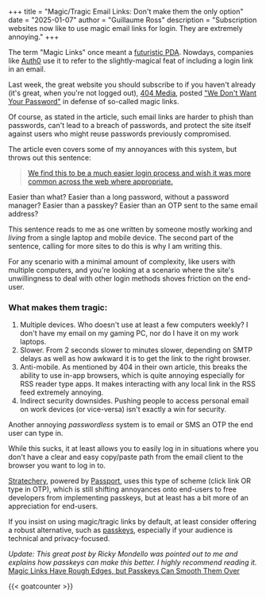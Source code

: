 +++
title = "Magic/Tragic Email Links: Don't make them the only option"
date = "2025-01-07"
author = "Guillaume Ross"
description = "Subscription websites now like to use magic email links for login. They are extremely annoying."
+++

The term "Magic Links" once meant a [futuristic PDA](https://en.wikipedia.org/wiki/Magic_Link). Nowdays, companies like [Auth0](https://auth0.com/docs/authenticate/passwordless/authentication-methods/email-magic-link) use it to refer to the slightly-magical feat of including a login link in an email.

Last week, the great website you should subscribe to if you haven't already (it's great, when you're not logged out), [404 Media](https://www.404media.co/), posted ["We Don't Want Your Password"](https://www.404media.co/we-dont-want-your-password-3/) in defense of so-called magic links. 

Of course, as stated in the article, such email links are harder to phish than passwords, can't lead to a breach of passwords, and protect the site itself against users who might reuse passwords previously compromised.

The article even covers some of my annoyances with this system, but throws out this sentence:

> [We find this to be a much easier login process and wish it was more common across the web where appropriate.](https://www.404media.co/we-dont-want-your-password-3/)

Easier than what? Easier than a long password, without a password manager? Easier than a passkey? Easier than an OTP sent to the same email address? 

This sentence reads to me as one written by someone mostly working and _living_ from a single laptop and mobile device. The second part of the sentence, calling for more sites to do this is why I am writing this.

For any scenario with a minimal amount of complexity, like users with multiple computers, and you're looking at a scenario where the site's unwillingness to deal with other login methods shoves friction on the end-user. 


### What makes them tragic:

1. Multiple devices. Who doesn't use at least a few computers weekly? I don't have my email on my gaming PC, nor do I have it on my work laptops.
1. Slower. From 2 seconds slower to minutes slower, depending on SMTP delays as well as how awkward it is to get the link to the right browser.
1. Anti-mobile. As mentioned by 404 in their own article, this breaks the ability to use in-app browsers, which is quite annoying especially for RSS reader type apps. It makes interacting with any local link in the RSS feed extremely annoying.
1. Indirect security downsides. Pushing people to access personal email on work devices (or vice-versa) isn't exactly a win for security.

Another annoying _passwordless_ system is to email or SMS an OTP the end user can type in. 

While this sucks, it at least allows you to easily log in in situations where you don't have a clear and easy copy/paste path from the email client to the browser you want to log in to. 

[Stratechery](https://stratechery.com/), powered by [Passport](https://passport.online), uses this type of scheme (click link OR type in OTP), which is still shifting annoyances onto end-users to free developers from implementing passkeys, but at least has a bit more of an appreciation for end-users.

If you insist on using magic/tragic links by default, at least consider offering a robust alternative, such as [passkeys](https://fidoalliance.org/passkeys/), especially if your audience is technical and privacy-focused.

_Update: This great post by Ricky Mondello was pointed out to me and explains how passkeys can make this better. I highly recommend reading it._ [Magic Links Have Rough Edges, but Passkeys Can Smooth Them Over](https://rmondello.com/2025/01/02/magic-links-and-passkeys/)


{{< goatcounter >}}
